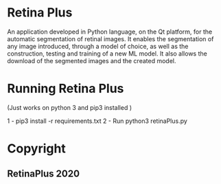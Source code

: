 
# Retina Plus

An application developed in Python language, on the Qt platform, for the automatic segmentation of retinal images. It enables the segmentation of any image introduced, through a model of choice, as well as the construction, testing and training of a new ML model. It also allows the download of the segmented images and the created model.

# Running Retina Plus

(Just works on python 3 and pip3 installed )

1 - pip3 install -r requirements.txt
2 - Run python3 retinaPlus.py


# Copyright 

## RetinaPlus 2020
